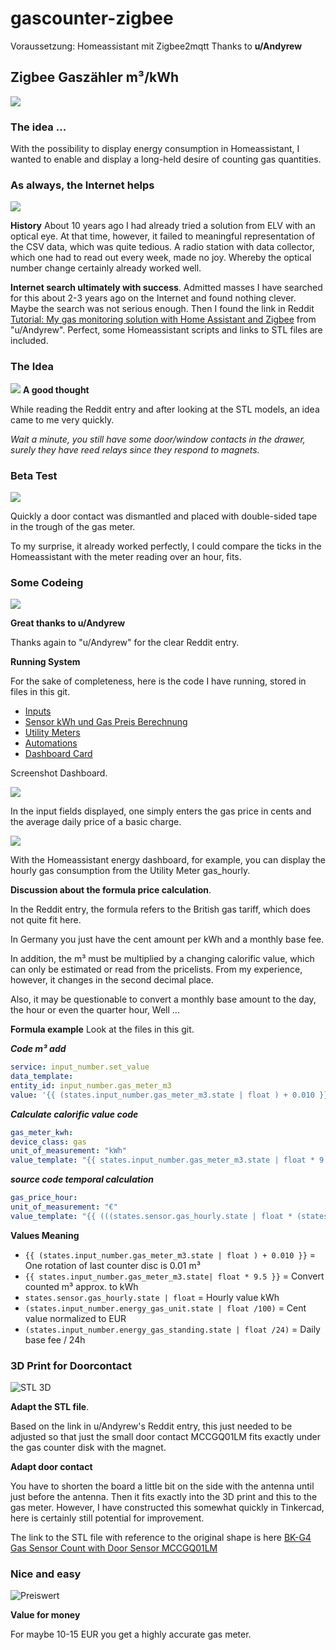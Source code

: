 # gascounter-zigbee
Voraussetzung: Homeassistant mit Zigbee2mqtt
Thanks to **u/Andyrew**

## **Zigbee Gaszähler m³/kWh**
![](pics/Ueh7dfx9uG3hgG.jpg)

### **The idea ...**
With the possibility to display energy consumption in Homeassistant, I wanted to enable and display a long-held desire of counting gas quantities.

### **As always, the Internet helps**
![](pics/9Fw3mRIaMofOcy.jpg)

**History**
About 10 years ago I had already tried a solution from ELV with an optical eye. At that time, however, it failed to meaningful representation of the CSV data, which was quite tedious. A radio station with data collector, which one had to read out every week, made no joy. Whereby the optical number change certainly already worked well.

**Internet search ultimately with success**.
Admitted masses I have searched for this about 2-3 years ago on the Internet and found nothing clever. Maybe the search was not serious enough. Then I found the link in Reddit [Tutorial: My gas monitoring solution with Home Assistant and Zigbee](https://www.reddit.com/r/homeassistant/comments/eno3jn/tutorial_my_gas_monitoring_solution_with_home/) from "u/Andyrew". Perfect, some Homeassistant scripts and links to STL files are included.

### The Idea
![](pics/ccGtkVZBaqQT6w.jpg)
**A good thought**

While reading the Reddit entry and after looking at the STL models, an idea came to me very quickly.

_Wait a minute, you still have some door/window contacts in the drawer, surely they have reed relays since they respond to magnets._

### Beta Test

![](pics/IvuAcz42vUKvHl.jpg)

Quickly a door contact was dismantled and placed with double-sided tape in the trough of the gas meter.

To my surprise, it already worked perfectly, I could compare the ticks in the Homeassistant with the meter reading over an hour, fits.

### Some Codeing

![](pics/uxvs9LApSBGqQa.jpg)

**Great thanks to u/Andyrew**

Thanks again to "u/Andyrew" for the clear Reddit entry.

**Running System**

For the sake of completeness, here is the code I have running, stored in files in this git.

* [Inputs](https://pastecode.io/s/i3we3fi6)
* [Sensor kWh und Gas Preis Berechnung](https://pastecode.io/s/619eyrw4)
* [Utility Meters](https://pastecode.io/s/z8iqohp9)
* [Automations](https://pastecode.io/s/kop9ajd0)
* [Dashboard Card](https://pastecode.io/s/q45htigf)

Screenshot Dashboard.

![](pics/Ki93mQ-1-5jeNP.png)

In the input fields displayed, one simply enters the gas price in cents and the average daily price of a basic charge.

![](pics/Vk5R3Qh_VmhSsX.png)

With the Homeassistant energy dashboard, for example, you can display the hourly gas consumption from the Utility Meter gas_hourly.

**Discussion about the formula price calculation**.

In the Reddit entry, the formula refers to the British gas tariff, which does not quite fit here.

In Germany you just have the cent amount per kWh and a monthly base fee.

In addition, the m³ must be multiplied by a changing calorific value, which can only be estimated or read from the pricelists. From my experience, however, it changes in the second decimal place.

Also, it may be questionable to convert a monthly base amount to the day, the hour or even the quarter hour, Well ...

**Formula example**
Look at the files in this git.

**_Code m³ add_**
```yaml
service: input_number.set_value
data_template:
entity_id: input_number.gas_meter_m3
value: '{{ (states.input_number.gas_meter_m3.state | float ) + 0.010 }}'
```

**_Calculate calorific value code_**
```yaml
gas_meter_kwh:
device_class: gas
unit_of_measurement: "kWh"
value_template: "{{ states.input_number.gas_meter_m3.state | float * 9.5 }}"
```

**_source code temporal calculation_**
```yaml
gas_price_hour:
unit_of_measurement: "€"
value_template: "{{ (((states.sensor.gas_hourly.state | float * (states.input_number.energy_gas_unit.state | float /100) ) + (states.input_number.energy_gas_standing.state | float /24)) ) | round(2) }}"
```

**Values Meaning**

* `{{ (states.input_number.gas_meter_m3.state | float ) + 0.010 }}` = One rotation of last counter disc is 0.01 m³
* `{{ states.input_number.gas_meter_m3.state| float * 9.5 }}` = Convert counted m³ approx. to kWh
* `states.sensor.gas_hourly.state | float` = Hourly value kWh
* `(states.input_number.energy_gas_unit.state | float /100)` = Cent value normalized to EUR
* `(states.input_number.energy_gas_standing.state | float /24)` = Daily base fee / 24h

### 3D Print for Doorcontact

![STL 3D](pics/FHA9Z08sJ50Ycq.png)

**Adapt the STL file**.

Based on the link in u/Andyrew's Reddit entry, this just needed to be adjusted so that just the small door contact MCCGQ01LM fits exactly under the gas counter disk with the magnet.

**Adapt door contact**

You have to shorten the board a little bit on the side with the antenna until just before the antenna. Then it fits exactly into the 3D print and this to the gas meter. However, I have constructed this somewhat quickly in Tinkercad, here is certainly still potential for improvement.

The link to the STL file with reference to the original shape is here [BK-G4 Gas Sensor Count with Door Sensor MCCGQ01LM](https://www.thingiverse.com/thing:5078865)

### Nice and easy
![Preiswert](pics/FFCRDi4PuinhB6.jpg)

**Value for money**

For maybe 10-15 EUR you get a highly accurate gas meter.

